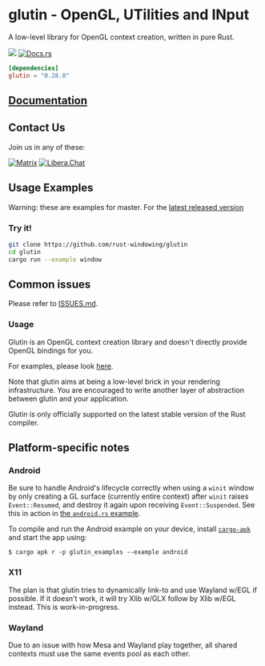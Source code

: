 # glutin -  OpenGL, UTilities and INput
A low-level library for OpenGL context creation, written in pure Rust.

[![](https://img.shields.io/crates/v/glutin.svg)](https://crates.io/crates/glutin)
[![Docs.rs](https://docs.rs/glutin/badge.svg)](https://docs.rs/glutin)

```toml
[dependencies]
glutin = "0.28.0"
```

## [Documentation](https://docs.rs/glutin)

## Contact Us

Join us in any of these:

[![Matrix](https://img.shields.io/badge/Matrix-%23rust--windowing%3Amatrix.org-blueviolet.svg)](https://matrix.to/#/#rust-windowing:matrix.org)
[![Libera.Chat](https://img.shields.io/badge/libera.chat-%23winit-red.svg)](https://web.libera.chat/#winit)

## Usage Examples

Warning: these are examples for master. For the [latest released version](https://github.com/rust-windowing/glutin/releases/tag/v0.27.0)

### Try it!

```bash
git clone https://github.com/rust-windowing/glutin
cd glutin
cargo run --example window
```

## Common issues

Please refer to [ISSUES.md](ISSUES.md).

### Usage

Glutin is an OpenGL context creation library and doesn't directly provide OpenGL bindings for you.

For examples, please look [here](https://github.com/rust-windowing/glutin/tree/master/glutin_examples).

Note that glutin aims at being a low-level brick in your rendering infrastructure. You are encouraged to write another layer of abstraction between glutin and your application.

Glutin is only officially supported on the latest stable version of the Rust compiler.

## Platform-specific notes

### Android

Be sure to handle Android's lifecycle correctly when using a `winit` window by only creating a GL surface (currently entire context) after `winit` raises `Event::Resumed`, and destroy it again upon receiving `Event::Suspended`. See this in action in [the `android.rs` example](./glutin_examples/examples/android.rs).

To compile and run the Android example on your device, install [`cargo-apk`](https://crates.io/crates/cargo-apk) and start the app using:

```console
$ cargo apk r -p glutin_examples --example android
```

### X11

The plan is that glutin tries to dynamically link-to and use Wayland w/EGL if possible. If it doesn't work, it will try Xlib w/GLX follow by Xlib w/EGL instead. This is work-in-progress.

### Wayland

Due to an issue with how Mesa and Wayland play together, all shared contexts must use the same events pool as each other.
